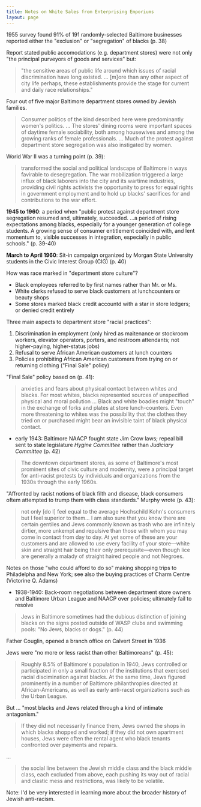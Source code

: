 ```yaml
---
title: Notes on White Sales from Enterprising Emporiums
layout: page
---
```


1955 survey found 91% of 191 randomly-selected Baltimore businesses reported either the "exclusion" or "segregation" of blacks (p. 38)

Report stated public accomodations (e.g. department stores) were not only "the principal purveyors of goods and services" but:

> "the sensitive areas of public life around which issues of racial discrimination have long existed. ... [m]ore than any other aspect of city life perhaps, these establishments provide the stage for current and daily race relationships."

Four out of five major Baltimore department stores owned by Jewish families. 

> Consumer politics of the kind described here were predominantly women's politics. ... The stores' dining rooms were important spaces of daytime female sociability, both among housewives and among the growing ranks of female professionals. ... Much of the protest against department store segregation was also instigated by women.

World War II was a turning point (p. 39):

> transformed the social and political landscape of Baltimore in ways favirable to desegregation. The war mobilization triggered a large influx of black laborers into the city and its wartime industries, providing civil rights activists the opportunity to press for equal rights in government employment and to hold up blacks' sacrifices for and contributions to the war effort.

**1945 to 1960**: a period when "public protest against department store segregation resumed and, ultimately, succeeded. ...a period of rising expectations among blacks, especially for a younger generation of college students. A growing sense of consumer entitlement coincided with, and lent momentum to, visible successes in integration, especially in public schools." (p. 39-40)

**March to April 1960**: Sit-in campaign organized by Morgan State University students in the Civic Interest Group (CIG) (p. 40)

How was race marked in "department store culture"?

- Black employees referred to by first names rather than Mr. or Ms.
- White clerks refused to serve black customers at lunchcounters or beauty shops
- Some stores marked black credit accountd with a star in store ledgers; or denied credit entirely

Three main aspects to department store "racial practices":

1. Discrimination in employment (only hired as maitenance or stockroom workers, elevator operators, porters, and restroom attendants; not higher-paying, higher-status jobs)
2. Refusal to serve African American customers at lunch counters
3. Policies prohibiting African American customers from trying on or returning clothing ("Final Sale" policy)

"Final Sale" policy based on  (p. 41):

> anxieties and fears about physical contact between whites and blacks. For most whites, blacks represented sources of unspecified physical and moral pollution ... Black and white boadies might "touch" in the exchange of forks and plates at store lunch-counters. Even more threatening to whites was the possibility that the clothes they tried on or purchased might bear an invisible taint of black physical contact.

- early 1943: Baltimore NAACP fought state Jim Crow laws; repeal bill sent to state legislature *Hygine Committee* rather than *Judiciary Committee* (p. 42)

> The downtown department stores, as some of Baltimore's most prominent sites of civic culture and modernity, were a principal target for anti-racist protests by individuals and organizations from the 1930s through the early 1960s.



"Affronted by racist notions of black filth and disease, black consumers oftem attempted to trump them with class standards." Murphy wrote  (p. 43):

> not only [do I] feel equal to the average Hochschild Kohn's consumers but I feel superior to them... I am also sure that you know there are certain gentiles and Jews commonly known as trash who are infinitely dirtier, more unkempt and repulsive than those with whom you may come in contact from day to day. At yet some of these are your customers and are allowed to use every facility of your store—white skin and straight hair being their only prerequisite—even though lice are generally a malady of straight haired people and not Negroes.

Notes on those "who could afford to do so" making shopping trips to Philadelpha and New York; see also the buying practices of Charm Centre (Victorine Q. Adams)

- 1938-1940: Back-room negotiations between department store owners and Baltimore Urban League and NAACP over policies; ultimately fail to resolve

> Jews in Baltimore sometimes had the dubious distinction of joining blacks on the signs posted outside of WASP clubs and swimming pools: "No Jews, blacks or dogs." (p. 44)

Father Couglin, opened a branch office on Calvert Street in 1936



Jews were "no more or less racist than other Baltimoreans"  (p. 45):

> Roughly 8.5% of Baltimore's population in 1940, Jews controlled or participated in only a small fraction of the institutions that exercised racial discimination against blacks. At the same time, Jews figured prominently in a number of Baltimore philanthropies directed at African-Americans, as well as early anti-racst organizations such as the Urban League.

But ... "most blacks and Jews related through a kind of intimate antagonism."

> If they did not necessarily finance them, Jews owned the shops in which blacks shopped and worked; if they did not own apartment houses, Jews were often the rental agent who black tenants confronted over payments and repairs.

...

> the social line between the Jewish middle class and the black middle class, each excluded from above, each pushing its way out of racial and clastic mess and restrictions, was likely to be volatile.

Note: I'd be very interested in learning more about the broader history of Jewish anti-racism.